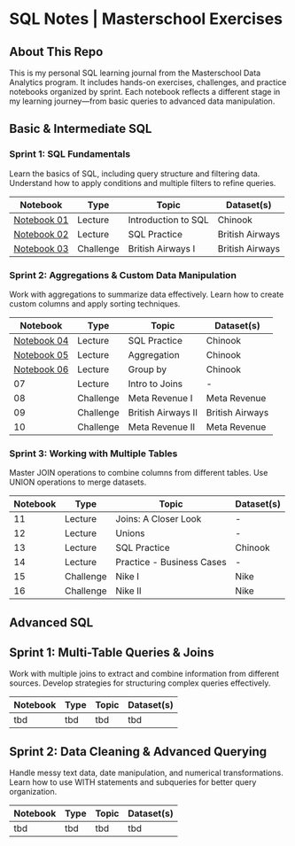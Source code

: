# SQL Notes | Masterschool Exercises

## About This Repo

This is my personal SQL learning journal from the Masterschool Data Analytics program. It includes hands-on exercises, challenges, and practice notebooks organized by sprint. Each notebook reflects a different stage in my learning journey—from basic queries to advanced data manipulation.

## Basic & Intermediate SQL

### Sprint 1: SQL Fundamentals

Learn the basics of SQL, including query structure and filtering data. Understand how to apply conditions and multiple filters to refine queries.

| Notebook | Type | Topic | Dataset(s) |
| --- | --- | --- | --- |
| [Notebook 01](/notebooks/01_introduction_to_sql.ipynb) | Lecture | Introduction to SQL | Chinook |
| [Notebook 02](/notebooks/02_practice_british_airways.ipynb) | Lecture | SQL Practice | British Airways |
| [Notebook 03](/notebooks/03_challenge_british_airways_1.ipynb) | Challenge | British Airways I | British Airways |

### Sprint 2: Aggregations & Custom Data Manipulation

Work with aggregations to summarize data effectively. Learn how to create custom columns and apply sorting techniques.

| Notebook | Type | Topic | Dataset(s) |
| --- | --- | --- | --- |
| [Notebook 04](/notebooks/04_practice_chinook.ipynb) | Lecture | SQL Practice | Chinook |
| [Notebook 05](/notebooks/05_aggregation.ipynb) | Lecture | Aggregation | Chinook |
| [Notebook 06](/notebooks/06_group_by.ipynb) | Lecture | Group by | Chinook |
| 07 | Lecture | Intro to Joins | - |
| 08 | Challenge | Meta Revenue I | Meta Revenue |
| 09 | Challenge | British Airways II | British Airways |
| 10 | Challenge | Meta Revenue II | Meta Revenue |

### Sprint 3: Working with Multiple Tables

Master JOIN operations to combine columns from different tables. Use UNION operations to merge datasets.

| Notebook | Type | Topic | Dataset(s) |
| --- | --- | --- | --- |
| 11 | Lecture | Joins: A Closer Look | - |
| 12 | Lecture | Unions | - |
| 13 | Lecture | SQL Practice | Chinook |
| 14 | Lecture | Practice - Business Cases | - |
| 15 | Challenge | Nike I | Nike |
| 16 | Challenge | Nike II | Nike |

## Advanced SQL

## Sprint 1: Multi-Table Queries & Joins

Work with multiple joins to extract and combine information from different sources. Develop strategies for structuring complex queries effectively.

| Notebook | Type | Topic | Dataset(s) |
| --- | --- | --- | --- |
| tbd | tbd | tbd | tbd |

## Sprint 2: Data Cleaning & Advanced Querying

Handle messy text data, date manipulation, and numerical transformations. Learn how to use WITH statements and subqueries for better query organization.

| Notebook | Type | Topic | Dataset(s) |
| --- | --- | --- | --- |
| tbd | tbd | tbd | tbd |
